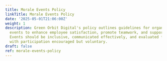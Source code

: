 ```yaml
---
title: Morale Events Policy
linkTitle: Morale Events Policy
date: '2025-05-01T21:06:00Z'
weight: 1
description: Green Orbit Digital's policy outlines guidelines for organizing morale
  events to enhance employee satisfaction, promote teamwork, and support well-being.
  Events should be inclusive, communicated effectively, and evaluated for success,
  with participation encouraged but voluntary.
draft: false
ref: morale-events-policy
---
```


